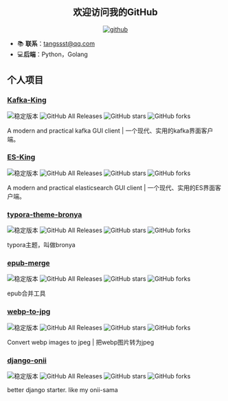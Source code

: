 <h2 align="center">欢迎访问我的GitHub</h2>
<p align="center">
  <a href="https://github.com/Bronya0"><img src="https://img.shields.io/badge/GitHub-ff79c6" alt="github"></a>
</p>

- 📚 **联系**：tangssst@qq.com
- 💻**后端**：Python，Golang

## 个人项目
### [Kafka-King](https://github.com/Bronya0/Kafka-King)
![稳定版本](https://img.shields.io/github/release/Bronya0/Kafka-King)
![GitHub All Releases](https://img.shields.io/github/downloads/Bronya0/Kafka-King/total)
![GitHub stars](https://img.shields.io/github/stars/Bronya0/Kafka-King)
![GitHub forks](https://img.shields.io/github/forks/Bronya0/Kafka-King)

A modern and practical kafka GUI client | 一个现代、实用的kafka界面客户端。

### [ES-King](https://github.com/Bronya0/ES-King)
![稳定版本](https://img.shields.io/github/release/Bronya0/ES-King)
![GitHub All Releases](https://img.shields.io/github/downloads/Bronya0/ES-King/total)
![GitHub stars](https://img.shields.io/github/stars/Bronya0/ES-King)
![GitHub forks](https://img.shields.io/github/forks/Bronya0/ES-King)

A modern and practical elasticsearch GUI client | 一个现代、实用的ES界面客户端。

### [typora-theme-bronya](https://github.com/Bronya0/typora-theme-bronya)
![稳定版本](https://img.shields.io/github/release/Bronya0/typora-theme-bronya)
![GitHub All Releases](https://img.shields.io/github/downloads/Bronya0/typora-theme-bronya/total)
![GitHub stars](https://img.shields.io/github/stars/Bronya0/typora-theme-bronya)
![GitHub forks](https://img.shields.io/github/forks/Bronya0/typora-theme-bronya)

typora主题，叫做bronya

### [epub-merge](https://github.com/Bronya0/epub-merge)
![稳定版本](https://img.shields.io/github/release/Bronya0/epub-merge)
![GitHub All Releases](https://img.shields.io/github/downloads/Bronya0/epub-merge/total)
![GitHub stars](https://img.shields.io/github/stars/Bronya0/epub-merge)
![GitHub forks](https://img.shields.io/github/forks/Bronya0/epub-merge)

epub合并工具

### [webp-to-jpg](https://github.com/Bronya0/webp-to-jpg)
![稳定版本](https://img.shields.io/github/release/Bronya0/webp-to-jpg)
![GitHub All Releases](https://img.shields.io/github/downloads/Bronya0/webp-to-jpg/total)
![GitHub stars](https://img.shields.io/github/stars/Bronya0/webp-to-jpg)
![GitHub forks](https://img.shields.io/github/forks/Bronya0/webp-to-jpg)

Convert webp images to jpeg | 把webp图片转为jpeg

### [django-onii](https://github.com/Bronya0/django-onii)
![稳定版本](https://img.shields.io/github/release/Bronya0/django-onii)
![GitHub All Releases](https://img.shields.io/github/downloads/Bronya0/django-onii/total)
![GitHub stars](https://img.shields.io/github/stars/Bronya0/django-onii)
![GitHub forks](https://img.shields.io/github/forks/Bronya0/django-onii)

better django starter. like my onii-sama

